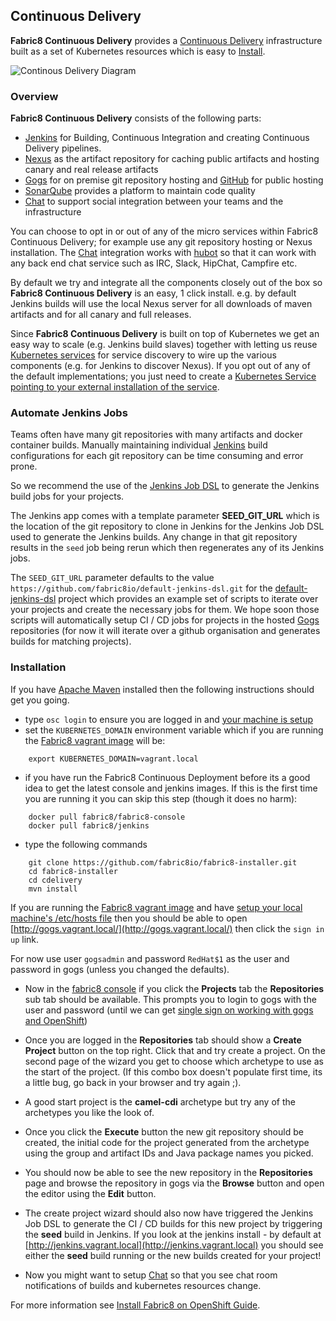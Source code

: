 ## Continuous Delivery

**Fabric8 Continuous Delivery** provides a [Continuous Delivery](http://en.wikipedia.org/wiki/Continuous_delivery) infrastructure built as a set of Kubernetes resources which is easy to [Install](fabric8OnOpenShift.html).

![Continous Delivery Diagram](http://upload.wikimedia.org/wikipedia/commons/7/74/Continuous_Delivery_process_diagram.png)

### Overview

**Fabric8 Continuous Delivery** consists of the following parts:

* [Jenkins](https://jenkins-ci.org/) for Building, Continuous Integration and creating Continuous Delivery pipelines.
* [Nexus](http://www.sonatype.org/nexus/) as the artifact repository for caching public artifacts and hosting canary and real release artifacts
* [Gogs](http://gogs.io/) for on premise git repository hosting and [GitHub](https://github.com/) for public hosting
* [SonarQube](http://www.sonarqube.org/) provides a platform to maintain code quality
* [Chat](chat.html) to support social integration between your teams and the infrastructure

You can choose to opt in or out of any of the micro services within Fabric8 Continuous Delivery; for example use any git repository hosting or Nexus installation. The [Chat](chat.html) integration works with [hubot](https://hubot.github.com/) so that it can work with any back end chat service such as IRC, Slack, HipChat, Campfire etc.
 
By default we try and integrate all the components closely out of the box so **Fabric8 Continuous Delivery** is an easy, 1 click install. e.g. by default Jenkins builds will use the local Nexus server for all downloads of maven artifacts and for all canary and full releases.

Since **Fabric8 Continuous Delivery** is built on top of Kubernetes we get an easy way to scale (e.g. Jenkins build slaves) together with letting us reuse [Kubernetes services](services.html) for service discovery to wire up the various components (e.g. for Jenkins to discover Nexus). If you opt out of any of the default implementations; you just need to create a [Kubernetes Service pointing to your external installation of the service](http://docs.openshift.org/latest/dev_guide/integrating_external_services.html).
 
 
### Automate Jenkins Jobs
 
Teams often have many git repositories with many artifacts and docker container builds. Manually maintaining individual [Jenkins](https://jenkins-ci.org/) build configurations for each git repository can be time consuming and error prone.

So we recommend the use of the [Jenkins Job DSL](https://github.com/jenkinsci/job-dsl-plugin/wiki) to generate the Jenkins build jobs for your projects.

The Jenkins app comes with a template parameter **SEED_GIT_URL** which is the location of the git repository to clone in Jenkins for the Jenkins Job DSL used to generate the Jenkins builds. Any change in that git repository results in the `seed` job being rerun which then regenerates any of its Jenkins jobs. 

The `SEED_GIT_URL` parameter defaults to the value `https://github.com/fabric8io/default-jenkins-dsl.git` for the [default-jenkins-dsl](https://github.com/fabric8io/default-jenkins-dsl) project which provides an example set of scripts to iterate over your projects and create the necessary jobs for them. We hope soon those scripts will automatically setup CI / CD jobs for projects in the hosted [Gogs](http://gogs.io/) repositories (for now it will iterate over a github organisation and generates builds for matching projects).

### Installation
    
If you have [Apache Maven](http://maven.apache.org/guides/getting-started/maven-in-five-minutes.html) installed then the following instructions should get you going.
   
* type `osc login` to ensure you are logged in and [your machine is setup](setupLocalHost.html)
* set the `KUBERNETES_DOMAIN` environment variable which if you are running the [Fabric8 vagrant image](openShiftWithFabric8Vagrant.html) will be:

```
    export KUBERNETES_DOMAIN=vagrant.local
```

* if you have run the Fabric8 Continuous Deployment before its a good idea to get the latest console and jenkins images. If this is the first time you are running it you can skip this step (though it does no harm):
    
```
    docker pull fabric8/fabric8-console
    docker pull fabric8/jenkins
``` 
    
* type the following commands

```
    git clone https://github.com/fabric8io/fabric8-installer.git
    cd fabric8-installer
    cd cdelivery
    mvn install
```    

If you are running the [Fabric8 vagrant image](openShiftWithFabric8Vagrant.html) and have [setup your local machine's /etc/hosts file](setupLocalHost.html#adding-entries-in-etc-hosts) then you should be able to open [http://gogs.vagrant.local/](http://gogs.vagrant.local/) then click the `sign in up` link.

For now use user `gogsadmin` and password `RedHat$1` as the user and password in gogs (unless you changed the defaults).

* Now in the [fabric8 console](console.html) if you click the **Projects** tab the **Repositories** sub tab should be available. This prompts you to login to gogs with the user and password (until we can get [single sign on working with gogs and OpenShift](https://github.com/gogits/gogs/issues/1271))

* Once you are logged in the **Repositories** tab should show a **Create Project** button on the top right. Click that and try create a project. On the second page of the wizard you get to choose which archetype to use as the start of the project. (If this combo box doesn't populate first time, its a little bug, go back in your browser and try again ;).

* A good start project is the **camel-cdi** archetype but try any of the archetypes you like the look of. 

* Once you click the **Execute** button the new git repository should be created, the initial code for the project generated from the archetype using the group and artifact IDs and Java package names you picked.

* You should now be able to see the new repository in the **Repositories** page and browse the repository in gogs via the **Browse** button and open the editor using the **Edit** button.
 
* The create project wizard should also now have triggered the Jenkins Job DSL to generate the CI / CD builds for this new project by triggering the **seed** build in Jenkins. If you look at the jenkins install - by default at [http://jenkins.vagrant.local](http://jenkins.vagrant.local) you should see either the **seed** build running or the new builds created for your project! 

* Now you might want to setup [Chat](chat.html) so that you see chat room notifications of builds and kubernetes resources change.

For more information see [Install Fabric8 on OpenShift Guide](fabric8OnOpenShift.html).
